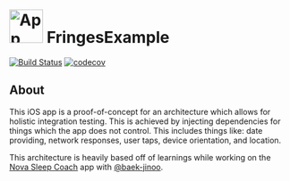 <img src="https://cloud.githubusercontent.com/assets/309224/21964712/bc5d538c-db51-11e6-9f29-347c64d649e2.png" alt="App Logo" width="60" height="60"> FringesExample
======================================
[![Build Status](https://travis-ci.org/solidcell/FringesExample.svg?branch=master)](https://travis-ci.org/solidcell/FringesExample)
[![codecov](https://codecov.io/gh/solidcell/FringesExample/branch/master/graph/badge.svg)](https://codecov.io/gh/solidcell/FringesExample)

## About

This iOS app is a proof-of-concept for an architecture which allows for holistic integration testing. This is achieved by injecting dependencies for things which the app does not control. This includes things like: date providing, network responses, user taps, device orientation, and location.

This architecture is heavily based off of learnings while working on the [Nova Sleep Coach](https://itunes.apple.com/us/app/nova-sleep-coach-from-lumosity/id1010863569) app with [@baek-jinoo](https://github.com/baek-jinoo).
